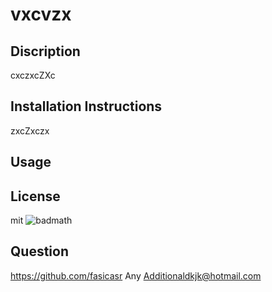 # vxcvzx

## Discription
cxczxcZXc

## Installation Instructions
zxcZxczx

## Usage


## License
mit
![badmath](https://img.shields.io/github/languages/top/nielsenjared/badmath)

## Question
https://github.com/fasicasr
Any Additionaldkjk@hotmail.com
